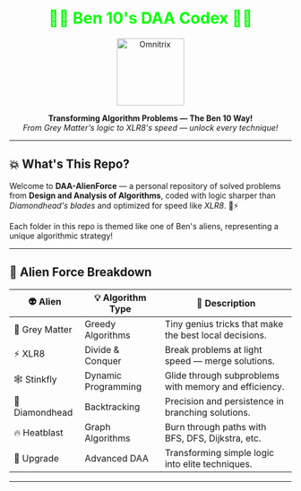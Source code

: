 <h1 align="center" style="color: #00ff00;">
  💚🖤 Ben 10's DAA Codex 🖤💚
</h1>

<p align="center">
  <img src="https://static.wikia.nocookie.net/ben10/images/2/2d/Omnitrix_-_Reboot.png" alt="Omnitrix" width="120"/>
</p>

<p align="center">
  <b>Transforming Algorithm Problems — The Ben 10 Way!</b><br/>
  <i>From Grey Matter's logic to XLR8's speed — unlock every technique!</i>
</p>

---

## 💥 What's This Repo?

Welcome to **DAA-AlienForce** — a personal repository of solved problems from **Design and Analysis of Algorithms**, coded with logic sharper than *Diamondhead's blades* and optimized for speed like *XLR8*. 🧠⚡

Each folder in this repo is themed like one of Ben's aliens, representing a unique algorithmic strategy!

---

## 🧬 Alien Force Breakdown

| 👽 Alien | 💡 Algorithm Type       | 🌌 Description |
|---------|------------------------|----------------|
| 🧠 Grey Matter | Greedy Algorithms     | Tiny genius tricks that make the best local decisions. |
| ⚡ XLR8       | Divide & Conquer     | Break problems at light speed — merge solutions. |
| 🕸️ Stinkfly  | Dynamic Programming | Glide through subproblems with memory and efficiency. |
| 💎 Diamondhead | Backtracking         | Precision and persistence in branching solutions. |
| 🔥 Heatblast | Graph Algorithms     | Burn through paths with BFS, DFS, Dijkstra, etc. |
| 🤖 Upgrade   | Advanced DAA         | Transforming simple logic into elite techniques. |

---